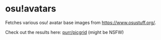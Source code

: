 # osu!avatars
Fetches various osu! avatar base images from https://www.osustuff.org/.

Check out the results here: [purr/picgrid](https://purr.now.sh/picgrid) (might be NSFW)